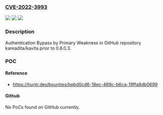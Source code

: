 ### [CVE-2022-3993](https://cve.mitre.org/cgi-bin/cvename.cgi?name=CVE-2022-3993)
![](https://img.shields.io/static/v1?label=Product&message=kareadita%2Fkavita&color=blue)
![](https://img.shields.io/static/v1?label=Version&message=%3C%200.6.0.3%20&color=brighgreen)
![](https://img.shields.io/static/v1?label=Vulnerability&message=CWE-305%20Authentication%20Bypass%20by%20Primary%20Weakness&color=brighgreen)

### Description

Authentication Bypass by Primary Weakness in GitHub repository kareadita/kavita prior to 0.6.0.3.

### POC

#### Reference
- https://huntr.dev/bounties/bebd0cd6-18ec-469c-b6ca-19ffa9db0699

#### Github
No PoCs found on GitHub currently.

